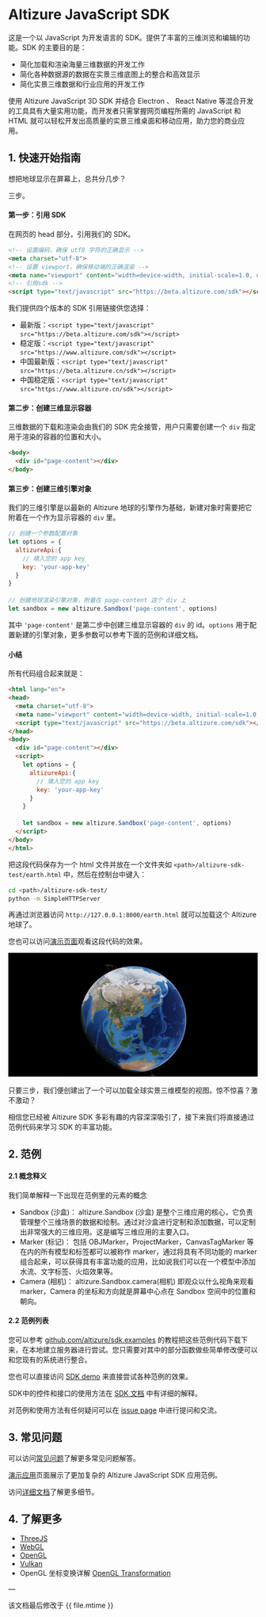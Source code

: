 # Altizure JavaScript SDK

这是一个以 JavaScript 为开发语言的 SDK。提供了丰富的三维浏览和编辑的功能。SDK 的主要目的是：

* 简化加载和渲染海量三维数据的开发工作
* 简化各种数据源的数据在实景三维底图上的整合和高效显示
* 简化实景三维数据和行业应用的开发工作

使用 Altizure JavaScript 3D SDK 并结合 Electron 、 React Native 等混合开发的工具具有大量实用功能，而开发者只需掌握网页编程所需的 JavaScript 和 HTML 就可以轻松开发出高质量的实景三维桌面和移动应用，助力您的商业应用。

## 1. 快速开始指南
想把地球显示在屏幕上，总共分几步？

三步。

#### 第一步：引用 SDK

在网页的 head 部分，引用我们的 SDK。

```html
<!-- 设置编码，确保 utf8 字符的正确显示 -->
<meta charset="utf-8">
<!-- 设置 viewport，确保移动端的正确渲染 -->
<meta name="viewport" content="width=device-width, initial-scale=1.0, user-scalable=no">
<!-- 引用sdk -->
<script type="text/javascript" src="https://beta.altizure.com/sdk"></script>
```

我们提供四个版本的 SDK 引用链接供您选择：

* 最新版：`<script type="text/javascript" src="https://beta.altizure.com/sdk"></script>`
* 稳定版：`<script type="text/javascript" src="https://www.altizure.com/sdk"></script>`
* 中国最新版：`<script type="text/javascript" src="https://beta.altizure.cn/sdk"></script>`
* 中国稳定版：`<script type="text/javascript" src="https://www.altizure.cn/sdk"></script>`

#### 第二步：创建三维显示容器

三维数据的下载和渲染会由我们的 SDK 完全接管，用户只需要创建一个 `div` 指定用于渲染的容器的位置和大小。

```html
<body>
  <div id="page-content"></div>
</body>
```

#### 第三步：创建三维引擎对象

我们的三维引擎是以最新的 Altizure 地球的引擎作为基础，新建对象时需要把它附着在一个作为显示容器的 `div` 里。

```js
// 创建一个参数配置对象
let options = {
  altizureApi:{
    // 填入您的 app key
    key: 'your-app-key'
  }
}

// 创建地球渲染引擎对象，附着在 page-content 这个 div 上
let sandbox = new altizure.Sandbox('page-content', options)
```

其中 `'page-content'` 是第二步中创建三维显示容器的 `div` 的 id。`options` 用于配置新建的引擎对象，更多参数可以参考下面的范例和详细文档。

#### 小结

所有代码组合起来就是：

```html
<html lang="en">
<head>
  <meta charset="utf-8">
  <meta name="viewport" content="width=device-width, initial-scale=1.0, user-scalable=no">
  <script type="text/javascript" src="https://beta.altizure.com/sdk"></script>
</head>
<body>
  <div id="page-content"></div>
  <script>
    let options = {
      altizureApi:{
        // 填入您的 app key
        key: 'your-app-key'
      }
    }

    let sandbox = new altizure.Sandbox('page-content', options)
  </script>
</body>
</html>
```

把这段代码保存为一个 html 文件并放在一个文件夹如 `<path>/altizure-sdk-test/earth.html` 中，然后在控制台中键入：

```bash
cd <path>/altizure-sdk-test/
python -m SimpleHTTPServer
```

再通过浏览器访问 `http://127.0.0.1:8000/earth.html` 就可以加载这个 Altizure 地球了。

您也可以访问[演示页面](https://altizure.github.io/sdk.examples/1-1-altizure-earth/index.html)观看这段代码的效果。

![Altizure地球](img/account/jssdk.PNG)

只要三步，我们便创建出了一个可以加载全球实景三维模型的视图。惊不惊喜？激不激动？

相信您已经被 Altizure SDK 多彩有趣的内容深深吸引了，接下来我们将直接通过范例代码来学习 SDK 的丰富功能。

## 2. 范例

#### 2.1 概念释义

我们简单解释一下出现在范例里的元素的概念

* Sandbox \(沙盒\)： altizure.Sandbox \(沙盒\) 是整个三维应用的核心，它负责管理整个三维场景的数据和绘制。通过对沙盒进行定制和添加数据，可以定制出非常强大的三维应用。这是编写三维应用的主要入口。
* Marker \(标记\)： 包括 OBJMarker，ProjectMarker，CanvasTagMarker 等在内的所有模型和标签都可以被称作 marker，通过将具有不同功能的 marker 组合起来，可以获得具有丰富功能的应用，比如说我们可以在一个模型中添加水流、文字标签、火焰效果等。
* Camera \(相机\)： altizure.Sandbox.camera\(相机\) 即观众以什么视角来观看 marker，Camera 的坐标和方向就是屏幕中心点在 Sandbox 空间中的位置和朝向。

#### 2.2 范例列表

您可以参考 [github.com/altizure/sdk.examples](https://github.com/altizure/sdk.examples/) 的教程把这些范例代码下载下来，在本地建立服务器进行尝试。您只需要对其中的部分函数做些简单修改便可以和您现有的系统进行整合。

您也可以直接访问 [SDK demo](https://altizure.github.io/sdk.examples/examples.sdk.html) 来直接尝试各种范例的效果。

SDK中的控件和接口的使用方法在 [SDK 文档](ref://docs/user_docs/web/) 中有详细的解释。

对范例和使用方法有任何疑问可以在 [issue page](https://github.com/altizure/sdk.examples/issues) 中进行提问和交流。

<!--
#### 2.2 范例列表

* 2.2.1 Altizure 地球基本加载范例
    * [默认地球加载](https://altizure.github.io/sdk.examples/1-1-altizure-earth)
    * [设置地球加载开场动画](https://altizure.github.io/sdk.examples/1-2-open-animation)
    * [设置地球加载图层](https://altizure.github.io/sdk.examples/1-3-render-items)
    * [设置月球为底图](https://altizure.github.io/sdk.examples/1-4-lunar)
    * [改变背景](https://altizure.github.io/sdk.examples/1-5-background)
* 2.2.2 插入 Marker 范例
    * [插入 Altizure 项目](https://altizure.github.io/sdk.examples/2-1-add-project)
        * [设置水面](https://altizure.github.io/sdk.examples/2-1-add-project-water)
    * [插入自定义标签](https://altizure.github.io/sdk.examples/2-2-add-tag)
    * [插入多边形和体块](https://altizure.github.io/sdk.examples/2-3-add-polygon)
    * [插入折线](https://altizure.github.io/sdk.examples/2-4-add-polyline)
    * [插入 obj 模型](https://altizure.github.io/sdk.examples/2-5-add-obj-model)
    * [插入文字标签](https://altizure.github.io/sdk.examples/2-6-add-textTag)
    * [插入带标签折线](https://altizure.github.io/sdk.examples/2-7-add-label-line)
    * [插入圆柱形折线](https://altizure.github.io/sdk.examples/2-8-polycylinder)
    * [插入 canvas 标签](https://altizure.github.io/sdk.examples/2-9-add-canvasTag)
* 2.2.3 交互事件
    * [鼠标事件](https://altizure.github.io/sdk.examples/3-1-mouse-events)
    * [解绑事件](https://altizure.github.io/sdk.examples/3-2-event-off)
* 2.2.4 获取坐标
    * [获取地球表面坐标](https://altizure.github.io/sdk.examples/4-1-earth-pickpoint)
    * [获取模型表面坐标](https://altizure.github.io/sdk.examples/4-2-project-pickpoint)
    * [窗口坐标获取地球坐标](https://altizure.github.io/sdk.examples/4-3-window-to-lnglatalt)
    * [地球经纬度转换窗口坐标](https://altizure.github.io/sdk.examples/4-4-window-from-lnglatalt)
    * [读取高程](https://altizure.github.io/sdk.examples/4-5-lnglat-to-alt)
* 2.2.5 相机操作
    * [相机姿态设置](https://altizure.github.io/sdk.examples/5-1-camera-pose)
    * [相机飞行设置](https://altizure.github.io/sdk.examples/5-2-camera-fly)
    * [设置相机移动限制](https://altizure.github.io/sdk.examples/5-3-camera-range)
    * [控制相机移动](https://altizure.github.io/sdk.examples/5-4-camera-control)
    * [设置相机矩阵](https://altizure.github.io/sdk.examples/5-5-camera-mat)
* 2.2.6 其他
    * [裁剪项目](https://altizure.github.io/sdk.examples/6-1-crop-project)
    * [体积测量](https://altizure.github.io/sdk.examples/6-2-measurement-volume) -->

## 3. 常见问题

可以访问[常见问题](jssdk-faq.md)了解更多常见问题解答。

[演示应用](jssdk-demo.md)页面展示了更加复杂的 Altizure JavaScript SDK 应用范例。

访问[详细文档](ref://docs/user_docs/web/)了解更多细节。

## 4. 了解更多

* [ThreeJS](https://threejs.org/)
* [WebGL](https://www.khronos.org/webgl/)
* [OpenGL](https://www.opengl.org/)
* [Vulkan](https://www.khronos.org/registry/vulkan/)
*  OpenGL 坐标变换详解 [OpenGL Transformation](http://www.songho.ca/opengl/gl_transform.html)

—

该文档最后修改于 {{ file.mtime }}
